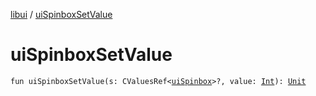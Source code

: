 [libui](index.md) / [uiSpinboxSetValue](./ui-spinbox-set-value.md)

# uiSpinboxSetValue

`fun uiSpinboxSetValue(s: CValuesRef<`[`uiSpinbox`](ui-spinbox.md)`>?, value: `[`Int`](https://kotlinlang.org/api/latest/jvm/stdlib/kotlin/-int/index.html)`): `[`Unit`](https://kotlinlang.org/api/latest/jvm/stdlib/kotlin/-unit/index.html)